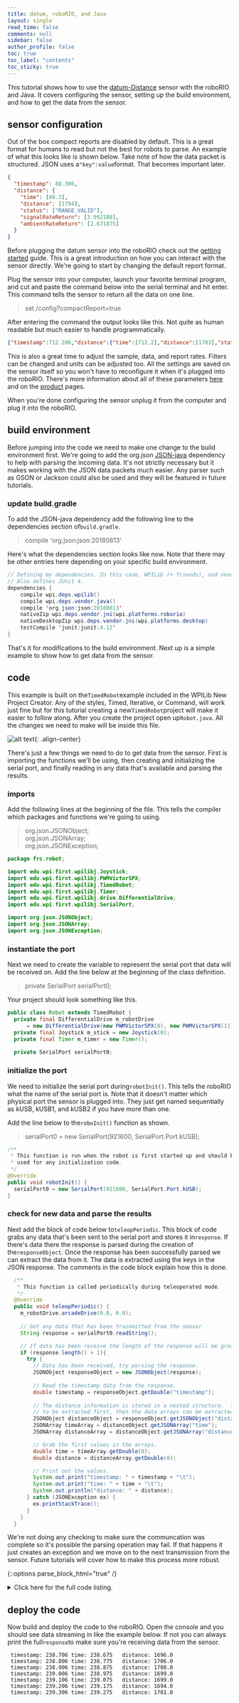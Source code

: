 ```yaml
---
title: datum, roboRIO, and Java
layout: single
read_time: false
comments: null
sidebar: false
author_profile: false
toc: true
toc_label: "contents"
toc_sticky: true
---
```


This tutorial shows how to use the [datum-Distance](/datum/datum-Distance) sensor with the roboRIO and Java.  It covers configuring the sensor, setting up the build environment, and how to get the data from the sensor. 

## sensor configuration

Out of the box compact reports are disabled by default.  This is a great format for humans to read but not the best for robots to parse.  An example of what this looks like is shown below.  Take note of how the data packet is structured.  JSON uses a`"key":value`format.  That becomes important later.

```json
{
  "timestamp": 88.306,
  "distance": {
    "time": [88.3],
    "distance": [1794],
    "status": ["RANGE_VALID"],
    "signalRateReturn": [3.992188],
    "ambientRateReturn": [2.671875]
  }
}
```
Before plugging the datum sensor into the roboRIO check out the [getting started](/getting_started) guide.  This is a great introduction on how you can interact with the sensor directly.  We're going to start by changing the default report format.  

Plug the sensor into your computer, launch your favorite terminal program, and cut and paste the command below into the serial terminal and hit enter.  This command tells the sensor to return all the data on one line.

> set /config?compactReport=true

After entering the command the output looks like this.  Not quite as human readable but much easier to handle programmatically.

```json
{"timestamp":712.206,"distance":{"time":[712.2],"distance":[1783],"status":["RANGE_VALID"],"signalRateReturn":[3.445313],"ambientRateReturn":[2.71875]}}
```

This is also a great time to adjust the sample, data, and report rates.  Filters can be changed and units can be adjusted too. All the settings are saved on the sensor itself so you won't have to reconfigure it when it's plugged into the roboRIO.  There's more information about all of these parameters [here](/datum) and on the [product](/product) pages.

When you're done configuring the sensor unplug it from the computer and plug it into the roboRIO.  

## build environment

Before jumping into the code we need to make one change to the build environment first.  We're going to add the org.json [JSON-java](https://github.com/stleary/JSON-java) dependency to help with parsing the incoming data.  It's not strictly necessary but it makes working with the JSON data packets much easier.  Any parser such as GSON or Jackson could also be used and they will be featured in future tutorials.

### update build.gradle

To add the JSON-java dependency add the following line to the dependencies section of`build.gradle`.

> compile 'org.json:json:20180813'

Here's what the dependencies section looks like now.  Note that there may be other entries here depending on your specific build environment.

```java
// Defining my dependencies. In this case, WPILib (+ friends), and vendor libraries.
// Also defines JUnit 4.
dependencies {
    compile wpi.deps.wpilib()
    compile wpi.deps.vendor.java()
    compile 'org.json:json:20180813'
    nativeZip wpi.deps.vendor.jni(wpi.platforms.roborio)
    nativeDesktopZip wpi.deps.vendor.jni(wpi.platforms.desktop)
    testCompile 'junit:junit:4.12'
}
```
That's it for modifications to the build environment.  Next up is a simple example to show how to get data from the sensor.

## code

This example is built on the`TimedRobot`example included in the WPILib New Project Creator.  Any of the styles, Timed, Iterative, or Command, will work just fine but for this tutorial creating a new`TimedRobot`project will make it easier to follow along.  After you create the project open up`Robot.java`.  All the changes we need to make will be inside this file.

![alt text](/assets/images/posts/WPIlibNewProjectCreator.png){: .align-center}

There's just a few things we need to do to get data from the sensor.  First is importing the functions we'll be using, then creating and initializing the serial port, and finally reading in any data that's available and parsing the results.


### imports

Add the following lines at the beginning of the file.  This tells the compiler which packages and functions
we're going to using.

> org.json.JSONObject;  
> org.json.JSONArray;  
> org.json.JSONException;


```java
package frc.robot;

import edu.wpi.first.wpilibj.Joystick;
import edu.wpi.first.wpilibj.PWMVictorSPX;
import edu.wpi.first.wpilibj.TimedRobot;
import edu.wpi.first.wpilibj.Timer;
import edu.wpi.first.wpilibj.drive.DifferentialDrive;
import edu.wpi.first.wpilibj.SerialPort;

import org.json.JSONObject;
import org.json.JSONArray;
import org.json.JSONException;
```

### instantiate the port

Next we need to create the variable to represent the serial port that data will be received on.  Add the line below at the beginning of the class definition.

> private SerialPort serialPort0;

Your project should look something like this.

```java
public class Robot extends TimedRobot {
  private final DifferentialDrive m_robotDrive
      = new DifferentialDrive(new PWMVictorSPX(0), new PWMVictorSPX(1));
  private final Joystick m_stick = new Joystick(0);
  private final Timer m_timer = new Timer();
  
  private SerialPort serialPort0;
```

### initialize the port

We need to initialize the serial port during`robotInit()`.  This tells the roboRIO what the name of the 
serial port is.  Note that it doesn't matter which physical port the sensor is plugged into.  They just get
named sequentially as kUSB, kUSB1, and kUSB2 if you have more than one.

Add the line below to the`roboInit()` function as shown.

> serialPort0 = new SerialPort(921600, SerialPort.Port.kUSB);

```java
/**
 * This function is run when the robot is first started up and should be
 * used for any initialization code.
 */
@Override
public void robotInit() {
  serialPort0 = new SerialPort(921600, SerialPort.Port.kUSB);
}
```  
### check for new data and parse the results

Next add the block of code below to`teleopPeriodic`.  This block of code grabs any data that's been sent to the serial port and stores it in`response`.  If there's data there the response is parsed during the creation of the`responseObject`.  Once the response has been successfully parsed we can extract the data from it.  The data is extracted using the keys in the JSON response.  The comments in the code block explain how this is done.

```java
  /**
   * This function is called periodically during teleoperated mode.
   */
  @Override
  public void teleopPeriodic() {
    m_robotDrive.arcadeDrive(0.0, 0.0);
    
    // Get any data that has been trasnmitted from the sensor
    String response = serialPort0.readString();

    // If data has been receive the length of the response will be greater than 1.
    if (response.length() > 1){
      try {
        // Data has been received, try parsing the response.
        JSONObject responseObject = new JSONObject(response);
        
        // Read the timestamp data from the response.
        double timestamp = responseObject.getDouble("timestamp");
        
        // The distance information is stored in a nested structure.  That has
        // to be extracted first, then the data arrays can be extracted next.
        JSONObject distanceObject = responseObject.getJSONObject("distance");
        JSONArray timeArray = distanceObject.getJSONArray("time");
        JSONArray distanceArray = distanceObject.getJSONArray("distance");

        // Grab the first values in the arrays.
        double time = timeArray.getDouble(0);
        double distance = distanceArray.getDouble(0);

        // Print out the values.
        System.out.print("timestamp: " + timestamp + "\t");
        System.out.print("time: " + time + "\t");
        System.out.println("distance: " + distance);           
      } catch (JSONException ex) {
        ex.printStackTrace();
      }
    }
  }
```
We're not doing any checking to make sure the communcation was complete so it's possible the parsing operation may fail.  If that happens it just creates an exception and we move on to the next transmission from the sensor.  Future tutorials will cover how to make this process more robust.

{::options parse_block_html="true" /}

<details><summary markdown="span">Click here for the full code listing.</summary>

```java
/*----------------------------------------------------------------------------*/
/* Copyright (c) 2017-2018 FIRST. All Rights Reserved.                        */
/* Open Source Software - may be modified and shared by FRC teams. The code   */
/* must be accompanied by the FIRST BSD license file in the root directory of */
/* the project.                                                               */
/*----------------------------------------------------------------------------*/

package frc.robot;

import edu.wpi.first.wpilibj.Joystick;
import edu.wpi.first.wpilibj.PWMVictorSPX;
import edu.wpi.first.wpilibj.TimedRobot;
import edu.wpi.first.wpilibj.Timer;
import edu.wpi.first.wpilibj.drive.DifferentialDrive;
import edu.wpi.first.wpilibj.SerialPort;

import org.json.JSONObject;
import org.json.JSONArray;
import org.json.JSONException;

/**
 * The VM is configured to automatically run this class, and to call the
 * functions corresponding to each mode, as described in the TimedRobot
 * documentation. If you change the name of this class or the package after
 * creating this project, you must also update the manifest file in the resource
 * directory.
 */
public class Robot extends TimedRobot {
  private final DifferentialDrive m_robotDrive
      = new DifferentialDrive(new PWMVictorSPX(0), new PWMVictorSPX(1));
  private final Joystick m_stick = new Joystick(0);
  private final Timer m_timer = new Timer();
  
  private SerialPort serialPort0;

  /**
   * This function is run when the robot is first started up and should be
   * used for any initialization code.
   */
  @Override
  public void robotInit() {
    serialPort0 = new SerialPort(921600, SerialPort.Port.kUSB);
  }

  /**
   * This function is run once each time the robot enters autonomous mode.
   */
  @Override
  public void autonomousInit() {
    m_timer.reset();
    m_timer.start();
  }

  /**
   * This function is called periodically during autonomous.
   */
  @Override
  public void autonomousPeriodic() {
    // Drive for 2 seconds
    if (m_timer.get() < 2.0) {
      m_robotDrive.arcadeDrive(0.5, 0.0); // drive forwards half speed
    } else {
      m_robotDrive.stopMotor(); // stop robot
    }
  }

  /**
   * This function is called once each time the robot enters teleoperated mode.
   */
  @Override
  public void teleopInit() {
  }

  /**
   * This function is called periodically during teleoperated mode.
   */
  @Override
  public void teleopPeriodic() {
    m_robotDrive.arcadeDrive(0.0, 0.0);
    
    // Check to see if data has been trasnmitted from the sensor
    String response = serialPort0.readString();

    if (response.length() > 1){
      try {
        // Data has been received, try parsing the response.
        JSONObject responseObject = new JSONObject(response);
        
        // Read the timestamp data from the response.
        double timestamp = responseObject.getDouble("timestamp");
        
        // The distance information is stored in a nested structure.  That has
        // to be extracted first, then the data arrays can be extracted next.
        JSONObject distanceObject = responseObject.getJSONObject("distance");
        JSONArray timeArray = distanceObject.getJSONArray("time");
        JSONArray distanceArray = distanceObject.getJSONArray("distance");

        // Grab the first values in the arrays.
        double time = timeArray.getDouble(0);
        double distance = distanceArray.getDouble(0);

        // Print out the values.
        System.out.print("timestamp: " + timestamp + "\t");
        System.out.print("time: " + time + "\t");
        System.out.println("distance: " + distance);        

      } catch (JSONException ex) {
        ex.printStackTrace();
      }
    }
  }

  /**
   * This function is called periodically during test mode.
   */
  @Override
  public void testPeriodic() {
  }
}
``` 
</details>

## deploy the code

Now build and deploy the code to the roboRIO.  Open the console and you should see data streaming in like the example below.  If not you can always print the full`response`to make sure you're receiving data from the sensor.

```
 timestamp: 238.706	time: 238.675	distance: 1696.0 
 timestamp: 238.806	time: 238.775	distance: 1706.0 
 timestamp: 238.906	time: 238.875	distance: 1708.0 
 timestamp: 239.006	time: 238.975	distance: 1699.0 
 timestamp: 239.106	time: 239.075	distance: 1699.0 
 timestamp: 239.206	time: 239.175	distance: 1694.0 
 timestamp: 239.306	time: 239.275	distance: 1701.0 
 ```

